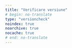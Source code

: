 ```yaml
---
title: "Verificare versiune"
# begin: no-translate
type: "versioncheck"
noindex: true
noarchive: true
nocache: true
# end: no-translate
---
```


